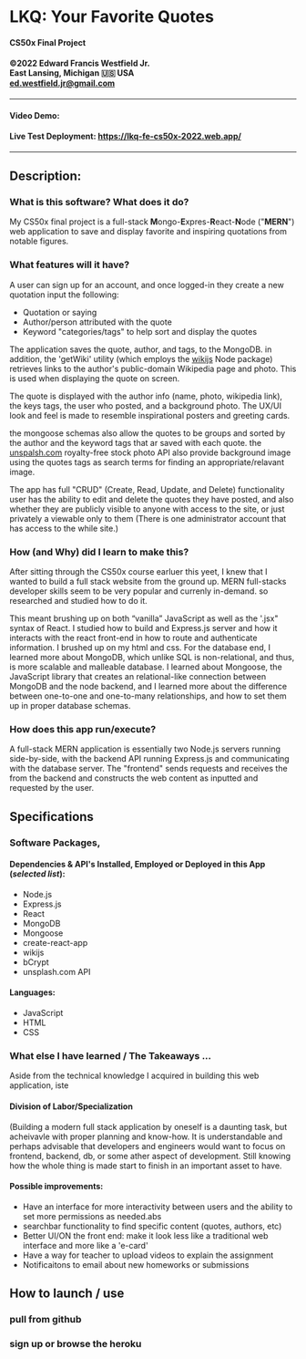 # LKQ: Your Favorite Quotes
#### CS50x Final Project  
#### ©2022 **Edward Francis Westfield Jr.**<br/>East Lansing, Michigan &#127482;&#127480; USA<br/>ed.westfield.jr@gmail.com
---
#### Video Demo:  <URL HERE>
#### Live Test Deployment:  https://lkq-fe-cs50x-2022.web.app/
---
## Description: 


### What is this software? What does it do? 

My CS50x final project is a full-stack **M**ongo-**E**xpres-**R**eact-**N**ode ("**MERN**") web application to save and display favorite and inspiring quotations from notable figures. 

### What features will it have? 

A user can sign up for an account, and once logged-in they create a new quotation input the following:

- Quotation or saying
- Author/person attributed with the quote
- Keyword "categories/tags" to help sort and display the quotes

The application saves the quote, author, and tags, to the MongoDB. in addition, the 'getWiki' utility (which employs the [wikijs](https://www.npmjs.com/package/wikijs) Node package) retrieves links to the author's public-domain Wikipedia page and photo. This is used when displaying the quote on screen.

The quote is displayed with the author info (name, photo, wikipedia link), the keys tags, the user who posted, and a background photo. The UX/UI look and feel is made to resemble inspirational posters and greeting cards. 

the mongoose schemas also allow the quotes to be groups and sorted by the author and the keyword tags that ar saved with each quote. the [unspalsh.com](https://unsplash.com/) royalty-free stock photo API also provide background image using the quotes tags as search terms for finding an appropriate/relavant image. 

The app has full "CRUD" (Create, Read, Update, and Delete) functionality user has the ability to edit and delete the quotes they have posted, and also whether they are publicly visible to anyone with access to the site, or just privately a viewable only to them (There is one administrator account that has access to the while site.)

### How (and Why) did I learn to make this?

After sitting through the CS50x course earluer this yeet, I knew that I wanted to build a full stack website from the ground up. MERN full-stacks developer skills seem to be very popular and currenly in-demand. so researched and studied how to do it. 

This meant brushing up on both “vanilla” JavaScript as well as the '.jsx" syntax of React. I studied how to build and Express.js server and how it interacts with the react front-end in how to route and authenticate information. I brushed up on my html and css. For the database end, I learned more about MongoDB, which unlike SQL is non-relational, and thus, is more scalable and malleable database. I learned about Mongoose, the JavaScript library that creates an relational-like connection between MongoDB and the node backend, and I learned more about the difference between one-to-one and one-to-many relationships, and how to set them up in proper database schemas. 

###  How does this app run/execute?

A full-stack MERN application is essentially two Node.js servers running side-by-side, with the backend API running Express.js and communicating with the database server. The "frontend" sends requests and receives the from the backend and constructs the web content as inputted and requested by the user.  

## Specifications
### Software Packages, 
#### Dependencies & API's Installed, Employed or Deployed in this App (*selected list*):

- Node.js 
- Express.js
- React
- MongoDB
- Mongoose
- create-react-app
- wikijs
- bCrypt
- unsplash.com API 

#### Languages:

- JavaScript
- HTML
- CSS

### What else I have learned / The Takeaways ... 

Aside from the technical knowledge I acquired in building this web application,  iste 

#### Division of Labor/Specialization 
(Building a modern full stack application by oneself is a daunting task, but acheivavle with proper planning and know-how. It is understandable and perhaps  advisable that developers and engineers would want to focus on frontend, backend, db, or some ather aspect of development. Still knowing how the whole thing is made start to finish in an important asset to have.  

#### Possible improvements:

- Have an interface for more interactivity between users and the ability to set more permissions as needed.abs
- searchbar functionality to find specific content (quotes, authors, etc)
- Better UI/ON the front end: make it look less like a traditional web interface and more like a 'e-card' 
- Have a way for teacher to upload videos to explain the assignment
- Notificaitons to email about new homeworks or submissions

## How to launch / use 

### pull from github
### sign up  or browse the heroku